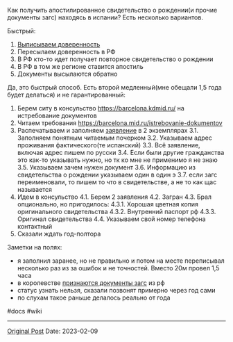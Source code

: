 Как получить апостилированное свидетельство о рождении(и прочие документы загс) находясь в испании? Есть несколько вариантов.

Быстрый:
1. [Выписываем доверенность](689.md)
2. Пересылаем доверенность в РФ
3. В РФ кто-то идет получает повторное свидетельство о рождении
4. В РФ в том же регионе ставится апостиль
5. Документы высылаются обратно

Да, это быстрый способ. Есть второй медленный(мне обещали 1,5 года будет делаться) и не гарантированный:
1. Берем ситу в консульство https://barcelona.kdmid.ru/ на истребование документов 
2. Читаем требования https://barcelona.mid.ru/istrebovanie-dokumentov
3. Распечатываем и заполняем [заявление](https://barcelona.mid.ru/documents/374379/29435624/%D0%98%D1%81%D1%82%D1%80%D0%B5%D0%B1%D0%BE%D0%B2%D0%B0%D0%BD%D0%B8%D0%B5+%D0%B4%D0%BE%D0%BA%D1%83%D0%BC%D0%B5%D0%BD%D1%82%D0%B0.pdf/5d5ebd8d-fa78-4180-9832-f97495e2ff67) в 2 экземплярах
3.1. Заполняем понятным читаемым почерком
3.2. Указываем адрес проживания фактического(те испанский)
3.3. Всё заявление, включая адрес пишем по русски
3.4. Если были другие гражданства это как-то указывать нужно, но тк ко мне не применимо я не знаю
3.5. Указываем зачем нужен документ
3.6. Информацию из свидетельства о рождении указываем один в один э
3.7. если загс переименовали, то пишем то что в свидетельстве, а не то как щас называется
4. Идем в консульство
4.1. Берем 2 заявления
4.2. Загран
4.3. Брал опционально, но пригодилось:
4.3.1. Хорошая цветная копия оригинального свидетельства
4.3.2. Внутренний паспорт рф
4.3.3. Оригинал свидетельства
4.4. Указываем свой номер телефона контактный
5. Сказали ждать год-полтора

Заметки на полях:
- я заполнил заранее, но не правильно и потом на месте переписывал несколько раз из за ошибок и не точностей. Вместо 20м провел 1,5 часа
- в королевстве [признаются документы загс](704.md) из рф
- статус узнать нельзя, сказали позвонят примерно через год сами
- по слухам такое раньше делалось реально от года

#docs #wiki

---
[Original Post](https://t.me/lev2tarragona/946)
Date: 2023-02-09
